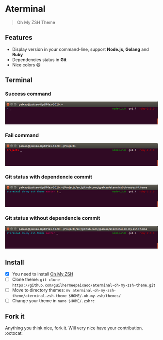 # Aterminal 
> Oh My ZSH Theme

## Features
* Display version in your command-line, support __Node.js__, __Golang__ and __Ruby__
* Dependencies status in __Git__
* Nice colors :smile:

## Terminal

### Success command
![Success command](images/demo1.png)


### Fail command
![Fail command](images/demo4.png)

### Git status with dependencie commit
![Git status with dependencie commit](images/demo2.png)

### Git status without dependencie commit
![Git status without dependencie commit](images/demo3.png)

## Install
- [x] You need to install [Oh My ZSH](https://github.com/robbyrussell/oh-my-zsh)
- [ ] Clone theme: `git clone https://github.com/guilhermeepaixaoo/aterminal-oh-my-zsh-theme.git`
- [ ] Move to directory themes: `mv aterminal-oh-my-zsh-theme/aterminal.zsh-theme $HOME/.oh-my-zsh/themes/`
- [ ] Change your theme in `nano $HOME/.zshrc`

## Fork it
Anything you think nice, fork it. Will very nice have your contribution. :octocat:

